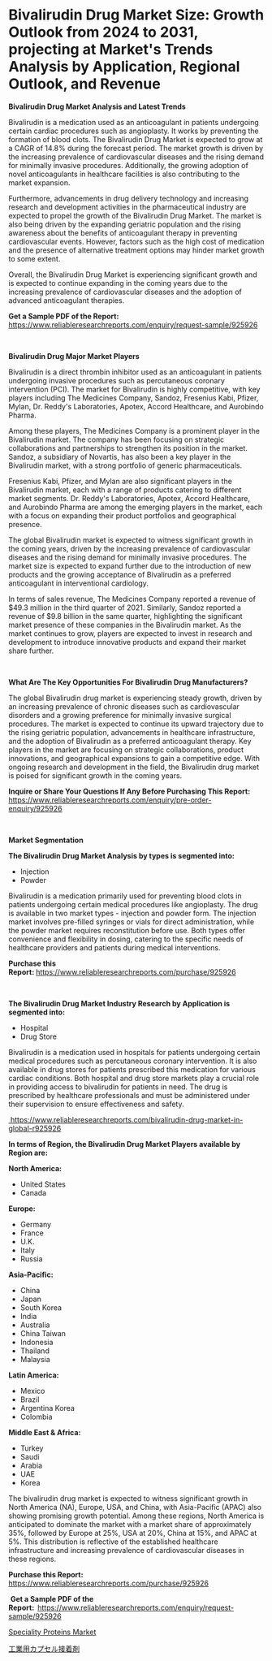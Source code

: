 <p><h1>Bivalirudin Drug Market Size: Growth Outlook from 2024 to 2031, projecting at Market's Trends Analysis by Application, Regional Outlook, and Revenue</h1></p><p><strong>Bivalirudin Drug Market Analysis and Latest Trends</strong></p>
<p><p>Bivalirudin is a medication used as an anticoagulant in patients undergoing certain cardiac procedures such as angioplasty. It works by preventing the formation of blood clots. The Bivalirudin Drug Market is expected to grow at a CAGR of 14.8% during the forecast period. The market growth is driven by the increasing prevalence of cardiovascular diseases and the rising demand for minimally invasive procedures. Additionally, the growing adoption of novel anticoagulants in healthcare facilities is also contributing to the market expansion.</p><p>Furthermore, advancements in drug delivery technology and increasing research and development activities in the pharmaceutical industry are expected to propel the growth of the Bivalirudin Drug Market. The market is also being driven by the expanding geriatric population and the rising awareness about the benefits of anticoagulant therapy in preventing cardiovascular events. However, factors such as the high cost of medication and the presence of alternative treatment options may hinder market growth to some extent.</p><p>Overall, the Bivalirudin Drug Market is experiencing significant growth and is expected to continue expanding in the coming years due to the increasing prevalence of cardiovascular diseases and the adoption of advanced anticoagulant therapies.</p></p>
<p><strong>Get a Sample PDF of the Report:&nbsp;</strong> <a href="https://www.reliableresearchreports.com/enquiry/request-sample/925926">https://www.reliableresearchreports.com/enquiry/request-sample/925926</a></p>
<p>&nbsp;</p>
<p><strong>Bivalirudin Drug Major Market Players</strong></p>
<p><p>Bivalirudin is a direct thrombin inhibitor used as an anticoagulant in patients undergoing invasive procedures such as percutaneous coronary intervention (PCI). The market for Bivalirudin is highly competitive, with key players including The Medicines Company, Sandoz, Fresenius Kabi, Pfizer, Mylan, Dr. Reddy's Laboratories, Apotex, Accord Healthcare, and Aurobindo Pharma.</p><p>Among these players, The Medicines Company is a prominent player in the Bivalirudin market. The company has been focusing on strategic collaborations and partnerships to strengthen its position in the market. Sandoz, a subsidiary of Novartis, has also been a key player in the Bivalirudin market, with a strong portfolio of generic pharmaceuticals.</p><p>Fresenius Kabi, Pfizer, and Mylan are also significant players in the Bivalirudin market, each with a range of products catering to different market segments. Dr. Reddy's Laboratories, Apotex, Accord Healthcare, and Aurobindo Pharma are among the emerging players in the market, each with a focus on expanding their product portfolios and geographical presence.</p><p>The global Bivalirudin market is expected to witness significant growth in the coming years, driven by the increasing prevalence of cardiovascular diseases and the rising demand for minimally invasive procedures. The market size is expected to expand further due to the introduction of new products and the growing acceptance of Bivalirudin as a preferred anticoagulant in interventional cardiology.</p><p>In terms of sales revenue, The Medicines Company reported a revenue of $49.3 million in the third quarter of 2021. Similarly, Sandoz reported a revenue of $9.8 billion in the same quarter, highlighting the significant market presence of these companies in the Bivalirudin market. As the market continues to grow, players are expected to invest in research and development to introduce innovative products and expand their market share further.</p></p>
<p>&nbsp;</p>
<p><strong>What Are The Key Opportunities For Bivalirudin Drug Manufacturers?</strong></p>
<p><p>The global Bivalirudin drug market is experiencing steady growth, driven by an increasing prevalence of chronic diseases such as cardiovascular disorders and a growing preference for minimally invasive surgical procedures. The market is expected to continue its upward trajectory due to the rising geriatric population, advancements in healthcare infrastructure, and the adoption of Bivalirudin as a preferred anticoagulant therapy. Key players in the market are focusing on strategic collaborations, product innovations, and geographical expansions to gain a competitive edge. With ongoing research and development in the field, the Bivalirudin drug market is poised for significant growth in the coming years.</p></p>
<p><strong>Inquire or Share Your Questions If Any Before Purchasing This Report:</strong> <a href="https://www.reliableresearchreports.com/enquiry/pre-order-enquiry/925926">https://www.reliableresearchreports.com/enquiry/pre-order-enquiry/925926</a></p>
<p>&nbsp;</p>
<p><strong>Market Segmentation</strong></p>
<p><strong>The Bivalirudin Drug Market Analysis by types is segmented into:</strong></p>
<p><ul><li>Injection</li><li>Powder</li></ul></p>
<p><p>Bivalirudin is a medication primarily used for preventing blood clots in patients undergoing certain medical procedures like angioplasty. The drug is available in two market types - injection and powder form. The injection market involves pre-filled syringes or vials for direct administration, while the powder market requires reconstitution before use. Both types offer convenience and flexibility in dosing, catering to the specific needs of healthcare providers and patients during medical interventions.</p></p>
<p><strong>Purchase this Report:&nbsp;</strong><a href="https://www.reliableresearchreports.com/purchase/925926">https://www.reliableresearchreports.com/purchase/925926</a></p>
<p>&nbsp;</p>
<p><strong>The Bivalirudin Drug Market Industry Research by Application is segmented into:</strong></p>
<p><ul><li>Hospital</li><li>Drug Store</li></ul></p>
<p><p>Bivalirudin is a medication used in hospitals for patients undergoing certain medical procedures such as percutaneous coronary intervention. It is also available in drug stores for patients prescribed this medication for various cardiac conditions. Both hospital and drug store markets play a crucial role in providing access to bivalirudin for patients in need. The drug is prescribed by healthcare professionals and must be administered under their supervision to ensure effectiveness and safety.</p></p>
<p><a href="https://www.reliableresearchreports.com/bivalirudin-drug-market-in-global-r925926">&nbsp;https://www.reliableresearchreports.com/bivalirudin-drug-market-in-global-r925926</a></p>
<p><strong>In terms of Region, the Bivalirudin Drug Market Players available by Region are:</strong></p>
<p>
    <p> <strong> North America: </strong>
        <ul>
            <li>United States</li>
            <li>Canada</li>
        </ul>
        </p> 
    <p> <strong> Europe: </strong>
        <ul>
            <li>Germany</li>
            <li>France</li>
            <li>U.K.</li>
            <li>Italy</li>
            <li>Russia</li>
        </ul>
        </p> 
    <p> <strong> Asia-Pacific: </strong>
        <ul>
            <li>China</li>
            <li>Japan</li>
            <li>South Korea</li>
            <li>India</li>
            <li>Australia</li>
            <li>China Taiwan</li>
            <li>Indonesia</li>
            <li>Thailand</li>
            <li>Malaysia</li>
        </ul>
        </p> 
    <p> <strong> Latin America: </strong>
        <ul>
            <li>Mexico</li>
            <li>Brazil</li>
            <li>Argentina Korea</li>
            <li>Colombia</li>
        </ul>
        </p> 
    <p> <strong> Middle East & Africa: </strong>
        <ul>
            <li>Turkey</li>
            <li>Saudi</li>
            <li>Arabia</li>
            <li>UAE</li>
            <li>Korea</li>
        </ul>
    </p>
    </p>
<p><p>The bivalirudin drug market is expected to witness significant growth in North America (NA), Europe, USA, and China, with Asia-Pacific (APAC) also showing promising growth potential. Among these regions, North America is anticipated to dominate the market with a market share of approximately 35%, followed by Europe at 25%, USA at 20%, China at 15%, and APAC at 5%. This distribution is reflective of the established healthcare infrastructure and increasing prevalence of cardiovascular diseases in these regions.</p></p>
<p><strong>Purchase this Report: </strong><a href="https://www.reliableresearchreports.com/purchase/925926">https://www.reliableresearchreports.com/purchase/925926</a></p>
<p>&nbsp;<strong>Get a Sample PDF of the Report:&nbsp;&nbsp;</strong><a href="https://www.reliableresearchreports.com/enquiry/request-sample/925926">https://www.reliableresearchreports.com/enquiry/request-sample/925926</a></p>
<p><strong></strong></p>
<p><p><a href="https://view.publitas.com/reportprime-1/speciality-proteins-market-competitive-analysis-market-trends-and-forecast-to-2031/">Speciality Proteins Market</a></p><p><a href="https://medium.com/@mad.jake/%E5%B7%A5%E6%A5%AD%E7%94%A8%E5%B0%81%E6%AD%A2%E6%8E%A5%E7%9D%80%E5%89%A4%E5%B8%82%E5%A0%B4-%E5%B8%82%E5%A0%B4%E3%82%B7%E3%82%A7%E3%82%A2-%E5%B8%82%E5%A0%B4%E5%8B%95%E5%90%91-%E5%B0%86%E6%9D%A5%E3%81%AE%E6%88%90%E9%95%B7%E3%82%92%E6%8E%A2%E3%82%8B-fdbd085b65d3">工業用カプセル接着剤</a></p></p>